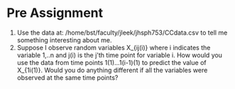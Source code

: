 Pre Assignment
========

1. Use the data at: /home/bst/faculty/jleek/jhsph753/CCdata.csv to tell me something interesting about me. 
2. Suppose I observe random variables X_{ij(i)} where i indicates the variable 1,..n and j(i) is the j'th time point for variable i. How would you use the data from time points 1(1)...1(i-1)(1) to predict the value of X_{1i(1)}. Would you do anything different if all the variables were observed at the same time points? 


